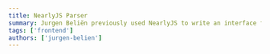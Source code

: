 ```yaml
---
title: NearlyJS Parser
summary: Jurgen Beliën previously used NearlyJS to write an interface for a quantum computer. In this talk he explains how a parser works and how you can use it to write your own language or parse short strings (e.g. convert "3h 10m" to something your code can understand).
tags: ['frontend']
authors: ['jurgen-belien']
---
```

